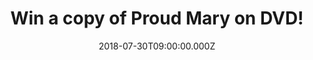 ---
campaign-uuid: "c-d4b38bf2-2445-473c-9429-1b39e30ac5a9"
type: "Preview"
category: "Gifts"
date: "2018-07-30T09:00:00.000Z"
end-date: "2018-08-20T23:59:00.000Z"
disable-form: false
is_promoted: true
has_entry_page: true
title: "Win a copy of Proud Mary on DVD!"
competition-description: "<p>Calling all Taraji Penda Henson fans! To celebrate the\
  \ release of her brand new movie Proud Mary on DVD, we have managed to get our hands\
  \ on 3 copies of the DVD to give away to 3 lucky NME AAA members!</p>\r\n<p>Weekend\
  \ = SORTED!</p>"
hero-header: "Win a copy of Proud Mary on DVD!"
terms-confirmation: "N/A"
banner-img: "https://assets.expresslyapp.com/asset-26d87b92-dc1b-4872-8972-81348fbb544d.jpg"
logo-left-href: "aaa.nme.com"
logo-left-image: "https://assets.expresslyapp.com/asset-5d72ecf9-34a3-46d0-880d-1dd7dabd59e0.jpg"
logo-left-title: "NME AAA"
bg-image-hero: "https://assets.expresslyapp.com/asset-088158a4-1c67-470a-98f0-87e7ac7e2bcd.jpg"
bg-image-first: "https://assets.expresslyapp.com/asset-3bf610bc-18a2-4946-8f85-115a24ca4bce.jpg"
bg-image-second: "https://assets.expresslyapp.com/asset-76d61bfc-02d5-4736-ae32-b2194f7a22f6.jpg"
section1-content: "<p>Lethal, professional hit-woman Mary (Taraji P. Henson) works\
  \ for the most notorious crime family in town.\_When Mary shoots a protected mobster\
  \ in order to save a young boy, she must take on a rogues’ gallery of crime figures,\
  \ from the Russian Mafia to those closest to her, including her former lover.</p>\r\
  \n<p>Armed with her wits and a closet full of guns Mary must do whatever it takes\
  \ to be the last woman standing in this energetic and explosive action thriller.</p>\_"
section2-content: "<p>The sensational DVD is packed with exclusive features including\
  \ Mary’s World, The Beginning of the End, If Looks Could Kill & many more!.</p>\
  \ \r\n<p>This Proud Mary on DVD release from Sony Pictures Home Entertainment is\
  \ the best plan for your weekend! Think no more and enter the form below for a chance\
  \ to win one of 3 copies of this amazing DVD!</p>\r\n<p>Good luck!</p>"
entry-title: "Win a copy of Proud Mary on DVD!"
entry-content: "Enter the draw to win a copy of Proud Mary on DVD!  by completing\
  \ the form below before 23:59 on 20th of August 2018."
has-winner: false
prize-description: "A copy of Proud Mary on DVD!"
special-conditions: "Multiple entries are allowed up to one every day."
---